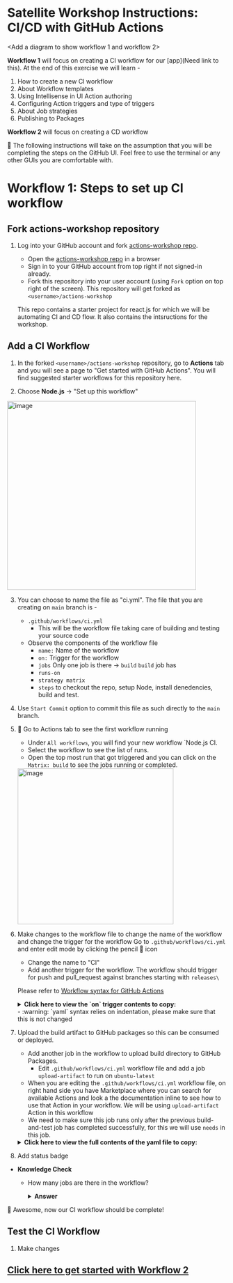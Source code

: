 # Satellite Workshop Instructions: CI/CD with GitHub Actions

<Add a diagram to show workflow 1 and workflow 2>

**Workflow 1** will focus on creating a CI workflow for our [app](Need link to this). 
At the end of this exercise we will learn -
1. How to create a new CI workflow 
2. About Workflow templates 
3. Using Intellisense in UI Action authoring  
4. Configuring Action triggers and type of triggers 
5. About Job strategies 
6. Publishing to Packages  

**Workflow 2** will focus on creating a CD workflow 

:bookmark: The following instructions will take on the assumption that you will be completing the steps on the GitHub UI. Feel free to use the terminal or any other GUIs you are comfortable with.


# Workflow 1: Steps to set up CI workflow

## Fork actions-workshop repository

1. Log into your GitHub account and fork [actions-workshop repo](https://github.com/kaverma/actions-workshop). 

    - Open the [actions-workshop repo](https://github.com/kaverma/actions-workshop) in a browser
    - Sign in to your GitHub account from top right if not signed-in already.
    - Fork this repository into your user account (using `Fork` option on top right of the screen). This repository will get forked as `<username>/actions-workshop`
    
    This repo contains a starter project for react.js for which we will be automating CI and CD flow. It also contains the intsructions for the workshop.
  

## Add a CI Workflow

1. In the forked `<username>/actions-workshop` repository, go to **Actions** tab and you will see a page to "Get started with GitHub Actions". You will find suggested starter workflows for this repository here.

2. Choose **Node.js** -> "Set up this workflow"
<img width="434" alt="image" src="https://user-images.githubusercontent.com/25735209/111957403-f9685000-8b11-11eb-98a3-b3782e813550.png">

3. You can choose to name the file as "ci.yml". The file that you are creating on `main` branch is - 
    - `.github/workflows/ci.yml`
      - This will be the workflow file taking care of building and testing your source code
    - Observe the components of the workflow file
        - `name:` Name of the workflow
        - `on:` Trigger for the workflow
        - `jobs` Only one job is there -> `build`
        `build` job has 
        - `runs-on` 
        - `strategy matrix`
        - `steps` to checkout the repo, setup Node, install denedencies, build and test.
     
4. Use `Start Commit` option to commit this file as such directly to the `main` branch.

5. :tada: Go to Actions tab to see the first workflow running
    - Under `All workflows`, you will find your new workflow `Node.js CI.
    - Select the workflow to see the list of runs. 
    - Open the top most run that got triggered and you can click on the `Matrix: build` to see the jobs running or completed.
    <img width="358" alt="image" src="https://user-images.githubusercontent.com/25735209/111958686-8a8bf680-8b13-11eb-8a93-f77d87558af8.png">

6. Make changes to the workflow file to change the name of the workflow and change the trigger for the workflow
   Go to `.github/workflows/ci.yml` and enter edit mode by clicking the pencil :pencil: icon
   - Change the name to "CI"
   - Add another trigger for the workflow. The workflow should trigger for push and pull_request against branches starting with `releases\`
           
   Please refer to [Workflow syntax for GitHub Actions](https://docs.github.com/en/actions/reference/workflow-syntax-for-github-actions#on)
   
   <details>
        <summary><b>Click here to view the `on` trigger contents to copy:</b></summary>

        ```yaml
        on:
          push:
            branches: [ main, 'releases/*' ]
          pull_request:
            branches: [ main, 'releases/*' ]
        ```
   </details>
   - :warning: `yaml` syntax relies on indentation, please make sure that this is not changed

7. Upload the build artifact to GitHub packages so this can be consumed or deployed. 
   - Add another job in the workflow to upload build directory to GitHub Packages.
     - Edit `.github/workflows/ci.yml` workflow file and add a  job `upload-artifact` to run on `ubuntu-latest`
   - When you are editing the `.github/workflows/ci.yml` workflow file, on right hand side you have Marketplace where you can search for available Actions and look a the documentation inline to see how to use that Action in your workflow. We will be using `upload-artifact` Action in this workflow
   - We need to make sure this job runs only after the previous build-and-test job has completed successfully, for this we will use `needs` in this job.
   <details>
        <summary><b>Click here to view the full contents of the yaml file to copy:</b></summary>
   
    ```yaml

        # This workflow will do a clean install of node dependencies, build the source code and run tests across different versions of node
        # For more information see: https://help.github.com/actions/language-and-framework-guides/using-nodejs-with-github-actions

        name: CI

        on:
          push:
            branches: [ main, 'releases/*' ]
          pull_request:
            branches: [ main, 'releases/*' ]

        jobs:

          build-test:
            runs-on: ubuntu-latest

            strategy:
              matrix:
                node-version: [10.x, 12.x, 14.x, 15.x]
                # See supported Node.js release schedule at https://nodejs.org/en/about/releases/

            steps:
            - uses: actions/checkout@v2
            - name: Use Node.js ${{ matrix.node-version }}
              uses: actions/setup-node@v1
              with:
                node-version: ${{ matrix.node-version }}
            - run: npm ci
            - run: npm run build --if-present
            - run: npm test

          upload-artifact:
            needs: build-test
            runs-on: ubuntu-latest
            steps:
            - uses: actions/checkout@v2
            - name: npm install and build
              run: |
                npm install
                npm run build
            - uses: actions/upload-artifact@v2
              with:
                name: release-artifact
                path: build/
        ```
   </details>
   - :warning: `yaml` syntax relies on indentation, please make sure that this is not changed
   
   Commit this file and look at the Actions tab to see the workflow running.
   After the workflow completes, you will be seeing that an artifact `release-artifact` has been published 
   <Add screenshot here>
   
11. Add status badge

- **Knowledge Check**

  - How many jobs are there in the workflow?
    <details><summary><b>Answer</b></summary>
   
    </details>


:tada: Awesome, now our CI workflow should be complete!

## Test the CI Workflow

1. Make changes

## [Click here to get started with Workflow 2](./workshop_instructions2.md)
